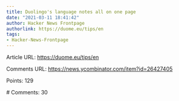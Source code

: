 ```yaml
---
title: Duolingo's language notes all on one page
date: "2021-03-11 18:41:42"
author: Hacker News Frontpage
authorlink: https://duome.eu/tips/en
tags:
- Hacker-News-Frontpage
---
```


<p>Article URL: <a href="https://duome.eu/tips/en">https://duome.eu/tips/en</a></p>
<p>Comments URL: <a href="https://news.ycombinator.com/item?id=26427405">https://news.ycombinator.com/item?id=26427405</a></p>
<p>Points: 129</p>
<p># Comments: 30</p>
